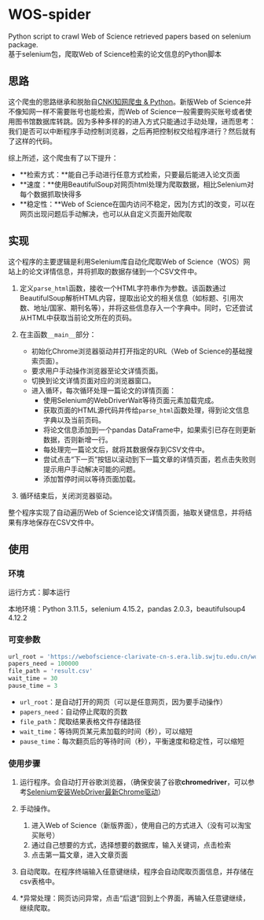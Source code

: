 # WOS-spider
Python script to crawl Web of Science retrieved papers based on selenium package.\
基于selenium包，爬取Web of Science检索的论文信息的Python脚本

## 思路

这个爬虫的思路继承和脱胎自[CNKI知网爬虫 & Python](https://zhuanlan.zhihu.com/p/670809708?)。新版Web of Science并不像知网一样不需要账号也能检索，而Web of Science一般需要购买账号或者使用图书馆数据库转跳。因为多种多样的的进入方式只能通过手动处理，进而思考：我们是否可以中断程序手动控制浏览器，之后再把控制权交给程序进行？然后就有了这样的代码。

综上所述，这个爬虫有了以下提升：

- **检索方式：**能自己手动进行任意方式检索，只要最后能进入论文页面
- **速度：**使用BeautifulSoup对网页html处理为爬取数据，相比Selenium对每个数据抓取快得多
- **稳定性：**Web of Science在国内访问不稳定，因为[方式]的改变，可以在网页出现问题后手动解决，也可以从自定义页面开始爬取

## 实现

这个程序的主要逻辑是利用Selenium库自动化爬取Web of Science（WOS）网站上的论文详情信息，并将抓取的数据存储到一个CSV文件中。

1. 定义`parse_html`函数，接收一个HTML字符串作为参数。该函数通过BeautifulSoup解析HTML内容，提取出论文的相关信息（如标题、引用次数、地址/国家、期刊名等），并将这些信息存入一个字典中。同时，它还尝试从HTML中获取当前论文所在的页码。

2. 在主函数`__main__`部分：
   - 初始化Chrome浏览器驱动并打开指定的URL（Web of Science的基础搜索页面）。
   - 要求用户手动操作浏览器至论文详情页面。
   - 切换到论文详情页面对应的浏览器窗口。
   - 进入循环，每次循环处理一篇论文的详情页面：
     - 使用Selenium的WebDriverWait等待页面元素加载完成。
     - 获取页面的HTML源代码并传给`parse_html`函数处理，得到论文信息字典以及当前页码。
     - 将论文信息添加到一个pandas DataFrame中，如果索引已存在则更新数据，否则新增一行。
     - 每处理完一篇论文后，就将其数据保存到CSV文件中。
     - 尝试点击“下一页”按钮以滚动到下一篇文章的详情页面，若点击失败则提示用户手动解决可能的问题。
     - 添加暂停时间以等待页面加载。

3. 循环结束后，关闭浏览器驱动。

整个程序实现了自动遍历Web of Science论文详情页面，抽取关键信息，并将结果有序地保存在CSV文件中。

## 使用

### 环境

运行方式：脚本运行

本地环境：Python 3.11.5，selenium 4.15.2，pandas 2.0.3，beautifulsoup4 4.12.2

### 可变参数

```python
url_root = 'https://webofscience-clarivate-cn-s.era.lib.swjtu.edu.cn/wos/alldb/basic-search'
papers_need = 100000
file_path = 'result.csv'    
wait_time = 30
pause_time = 3
```

- `url_root`：是自动打开的网页（可以是任意网页，因为要手动操作）
- `papers_need`：自动停止爬取的页数
- `file_path`：爬取结果表格文件存储路径
- `wait_time`：等待网页某元素加载的时间（秒），可以缩短
- `pause_time`：每次翻页后的等待时间（秒），平衡速度和稳定性，可以缩短

### 使用步骤

1. 运行程序。会自动打开谷歌浏览器，（确保安装了谷歌**chromedriver**，可以参考[Selenium安装WebDriver最新Chrome驱动](https://blog.csdn.net/Z_Lisa/article/details/133307151)）

2. 手动操作。
   1. 进入Web of Science（新版界面），使用自己的方式进入（没有可以淘宝买账号）
   2. 通过自己想要的方式，选择想要的数据库，输入关键词，点击检索
   3. 点击第一篇文章，进入文章页面
3. 自动爬取。在程序终端输入任意键继续，程序会自动爬取页面信息，并存储在csv表格中。
4. *异常处理：网页访问异常，点击“后退”回到上个界面，再输入任意键继续，继续爬取。
